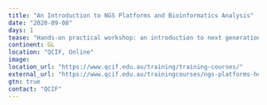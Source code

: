 ```yaml
---
title: "An Introduction to NGS Platforms and Bioinformatics Analysis"
date: "2020-09-08"
days: 1
tease: "Hands-on practical workshop: an introduction to next generation sequencing technologies and how they work, providers, common bioinformatics workflows, standardised file types, quality control and an introduction to Galaxy Australia."
continent: GL
location: "QCIF, Online"
image: 
location_url: "https://www.qcif.edu.au/training/training-courses/"
external_url: "https://www.qcif.edu.au/trainingcourses/ngs-platforms-how-data-generation-impacts-bioinformatics-analysis/"
gtn: true
contact: "QCIF"
---
```

